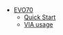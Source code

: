 <!-- docs/_sidebar.md -->

* [EVO70](/)
  * [Quick Start](quick-start-guide.md)
  * [VIA usage](VIA-usage.md)
